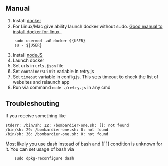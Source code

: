 ## Manual

1. Install [docker](https://www.docker.com/products/docker-desktop)
2. For Linux/Mac give ability launch docker without sudo. [Good manual to install docker for linux ](https://www.digitalocean.com/community/tutorials/how-to-install-and-use-docker-on-ubuntu-18-04).

```
    sudo usermod -aG docker ${USER}
    su - ${USER}
```

3. Install [nodeJS](https://nodejs.org/en/download/)
4. Launch docker
5. Set urls in ```urls.json``` file
6. Set ```containersLimit``` variable in retry.js
7. Set ```timeout``` variable in config.js. This sets timeout to check the list of websites and relaunch app
8. Run via command ```node ./retry.js``` in any cmd

## Troubleshouting
If you receive something like
```
stderr: /bin/sh: 12: /bombardier-one.sh: [[: not found
/bin/sh: 29: /bombardier-one.sh: 0: not found
/bin/sh: 36: /bombardier-one.sh: 0: not found
```

Most likely you use dash instead of bash and [[ ]] condition is unknown for it. You can set usage of bash via

```
    sudo dpkg-reconfigure dash
```